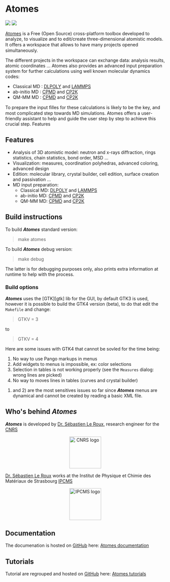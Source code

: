 # Atomes

![](https://github.com/Slookeur/Atomes.io/workflows/ns/badge.svg)
![](https://www.codefactor.io/repository/github/Slookeur/Atomes/badge)

[Atomes][atomes] is a Free (Open Source) cross-platform toolbox developed to analyze, to visualize and to edit/create three-dimensional atomistic models.
It oﬀers a workspace that allows to have many projects opened simultaneously.

The different projects in the workspace can exchange data: analysis results, atomic coordinates ...
Atomes also provides an advanced input preparation system for further calculations using well known molecular dynamics codes:

- Classical MD : [DLPOLY][dlpoly] and [LAMMPS][lammps]
- ab-initio MD : [CPMD][cpmd] and [CP2K][cp2k]
- QM-MM MD : [CPMD][cpmd] and [CP2K][cp2k]

To prepare the input ﬁlles for these calculations is likely to be the key, and most complicated step towards MD simulations. Atomes offers a user-friendly assistant to help and guide the user step by step to achieve this crucial step.
Features


## Features

  - Analysis of 3D atomistic model: neutron and x-rays diffraction, rings statistics, chain statistics, bond order, MSD ...
  - Visualization: measures, coordination polyhedras, advanced coloring, advanced design
  - Edition: molecular library, crystal builder, cell edition, surface creation and passivation ...
  - MD input preparation: 
	- Classical MD: [DLPOLY][dlpoly] and [LAMMPS][lammps]
	- ab-initio MD: [CPMD][cpmd] and [CP2K][cp2k]
	- QM-MM MD: [CPMD][cpmd] and [CP2K][cp2k]

## Build instructions

To build ***Atomes*** standard version: 

> make atomes

To build ***Atomes*** debug version:

> make debug

The latter is for debugging purposes only, also prints extra information at runtime to help with the process.

### Build options

***Atomes*** uses the [GTK][gtk] lib for the GUI, by default GTK3 is used, however it is possible to build the GTK4 version (beta), to do that edit the `Makefile` and change:

> GTKV = 3 

to 

> GTKV = 4

Here are some issues with GTK4 that cannot be sovled for the time being:
  1. No way to use Pango markups in menus
  2. Add widgets to menus is impossible, ex: color selections
  3. Selection in tables is not working properly (see the `Measures` dialog: wrong lines are picked)
  4. No way to moves lines in tables (curves and crystal builder)

1) and 2) are the most sensitives issues so far since ***Atomes*** menus are dynamical and cannot be created by reading a basic XML file. 

## Who's behind ***Atomes***


***Atomes*** is developed by [Dr. Sébastien Le Roux][slr], research engineer for the [CNRS][cnrs]

<p align="center">
  <a href="https://www.cnrs.fr/"><img width="100" src="https://www.cnrs.fr/themes/custom/cnrs/logo.svg" alt="CNRS logo" align="center"></a>
</p>

[Dr. Sébastien Le Roux][slr] works at the Institut de Physique et Chimie des Matériaux de Strasbourg [IPCMS][ipcms]

<p align="center">
  <a href="https://www.ipcms.fr/"><img width="100" src="https://www.ipcms.fr/wp-content/uploads/2020/09/cropped-dessin_logo_IPCMS_couleur_vectoriel_r%C3%A9%C3%A9quilibr%C3%A9-2.png" alt="IPCMS logo" align="center"></a>
</p>

## Documentation

The documenation is hosted on [GitHub][github] here: [Atomes documentation][atomes-doc]

## Tutorials

Tutorial are regrouped and hosted on [GitHub][github] here: [Atomes tutorials][atomes-tuto]

[slr]:https://www.ipcms.fr/sebastien-le-roux/
[cnrs]:https://www.cnrs.fr/
[ipcms]:https://www.ipcms.fr/
[github]:https://github.com/
[jekyll]:https://jekyllrb.com/
[atomes]:https://atomes.ipcms.fr/
[atomes-doc]:https://slookeur.github.io/Atomes-doc/
[atomes-tuto]:https://slookeur.github.io/Atomes-tuto/
[dlpoly]:https://www.scd.stfc.ac.uk/Pages/DL_POLY.aspx
[lammps]:https://lammps.sandia.gov/
[cpmd]:http://www.cpmd.org
[cp2k]:http://cp2k.berlios.de
